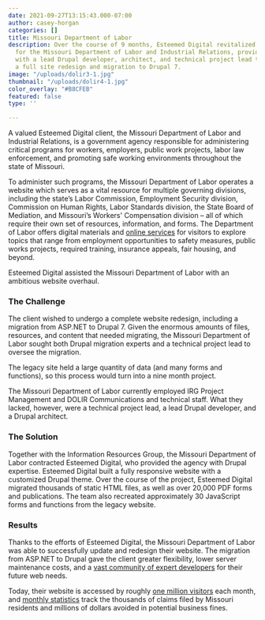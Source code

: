 ```yaml
---
date: 2021-09-27T13:15:43.000-07:00
author: casey-horgan
categories: []
title: Missouri Department of Labor
description: Over the course of 9 months, Esteemed Digital revitalized the website
  for the Missouri Department of Labor and Industrial Relations, providing the client
  with a lead Drupal developer, architect, and technical project lead to roll out
  a full site redesign and migration to Drupal 7.
image: "/uploads/dolir3-1.jpg"
thumbnail: "/uploads/dolir4-1.jpg"
color_overlay: "#B8CFEB"
featured: false
type: ''

---
```

A valued Esteemed Digital client, the Missouri Department of Labor and Industrial Relations, is a government agency responsible for administering critical programs for workers, employers, public work projects, labor law enforcement, and promoting safe working environments throughout the state of Missouri.

To administer such programs, the Missouri Department of Labor operates a website which serves as a vital resource for multiple governing divisions, including the state’s Labor Commission, Employment Security division, Commission on Human Rights, Labor Standards division, the State Board of Mediation, and Missouri’s Workers' Compensation division – all of which require their own set of resources, information, and forms. The Department of Labor offers digital materials and [online services](https://www.mo.gov/search-results?mode=online_services&agency=labor) for visitors to explore topics that range from employment opportunities to safety measures, public works projects, required training, insurance appeals, fair housing, and beyond.

Esteemed Digital assisted the Missouri Department of Labor with an ambitious website overhaul.

### The Challenge

The client wished to undergo a complete website redesign, including a migration from ASP.NET to Drupal 7. Given the enormous amounts of files, resources, and content that needed migrating, the Missouri Department of Labor sought both Drupal migration experts and a technical project lead to oversee the migration.

The legacy site held a large quantity of data (and many forms and functions), so this process would turn into a nine month project.

The Missouri Department of Labor currently employed IRG Project Management and DOLIR Communications and technical staff. What they lacked, however, were a technical project lead, a lead Drupal developer, and a Drupal architect.

### The Solution

Together with the Information Resources Group, the Missouri Department of Labor contracted Esteemed Digital, who provided the agency with Drupal expertise. Esteemed Digital built a fully responsive website with a customized Drupal theme. Over the course of the project, Esteemed Digital migrated thousands of static HTML files, as well as over 20,000 PDF forms and publications. The team also recreated approximately 30 JavaScript forms and functions from the legacy website.

### Results

Thanks to the efforts of Esteemed Digital, the Missouri Department of Labor was able to successfully update and redesign their website. The migration from ASP.NET to Drupal gave the client greater flexibility, lower server maintenance costs, and a [vast community of expert developers](https://esteemed.io/esteemed-digital/) for their future web needs.

Today, their website is accessed by roughly [one million visitors](https://app.neilpatel.com/en/traffic_analyzer/overview?domain=labor.mo.gov%2F) each month, and [monthly statistics](https://labor.mo.gov/data) track the thousands of claims filed by Missouri residents and millions of dollars avoided in potential business fines.